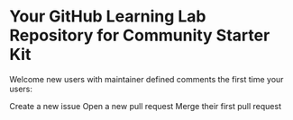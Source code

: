 # Your GitHub Learning Lab Repository for Community Starter Kit

Welcome new users with maintainer defined comments the first time your users:

Create a new issue
Open a new pull request
Merge their first pull request
